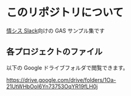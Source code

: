 # このリポジトリについて

[情シス Slack](https://corp-engr.jp)向けの GAS サンプル集です

## 各プロジェクトのファイル

以下の Google ドライブフォルダで閲覧できます。

https://drive.google.com/drive/folders/1Oa-21UtWHbOoI6Yn73753OqYR19fLH0j

